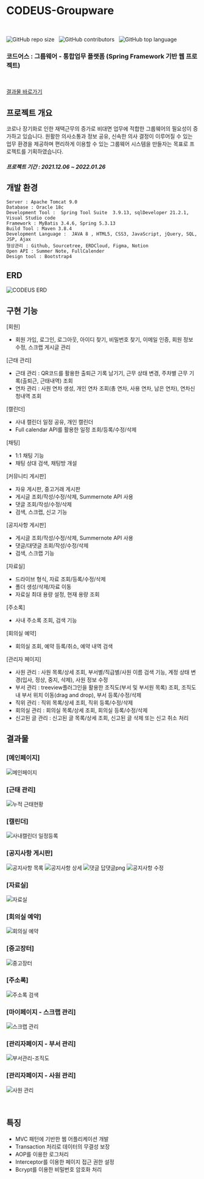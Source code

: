 # CODEUS-Groupware
<br>

![GitHub repo size](https://img.shields.io/github/repo-size/gh-yu/CODEUS-Groupware) &nbsp; ![GitHub contributors](https://img.shields.io/github/contributors/gh-yu/CODEUS-Groupware) &nbsp; ![GitHub top language](https://img.shields.io/github/languages/top/gh-yu/CODEUS-Groupware)

### 코드어스 : 그룹웨어 - 통합업무 플랫폼 (Spring Framework 기반 웹 프로젝트)
<br>

[결과물 바로가기](#결과물)

## 프로젝트 개요
코로나 장기화로 인한 재택근무의 증가로 비대면 업무에 적합한 그룹웨어의 필요성이 증가하고 있습니다. 원활한 의사소통과 정보 공유, 신속한 의사 결정이 이루어질 수 있는 업무 환경을 제공하며 편리하게 이용할 수 있는 그룹웨어 시스템을 만들자는 목표로 프로젝트를 기획하였습니다. 

##### 프로젝트 기간 : 2021.12.06 ~ 2022.01.26
## 개발 환경 
    Server : Apache Tomcat 9.0
    Database : Oracle 18c
    Development Tool :  Spring Tool Suite  3.9.13, sqlDeveloper 21.2.1, Visual Studio code
    Framework : MyBatis 3.4.6, Spring 5.3.13
    Build Tool : Maven 3.8.4
    Development Language :  JAVA 8 , HTML5, CSS3, JavaScript, jQuery, SQL, JSP, Ajax
    형상관리 : Github, Sourcetree, ERDCloud, Figma, Notion
    Open API : Summer Note, FullCalender
    Design tool : Bootstrap4

## ERD
![CODEUS ERD](https://user-images.githubusercontent.com/78662802/152368500-53cfe6c6-657f-4957-980d-68edb7c8f51a.png)
## 구현 기능
[회원]
- 회원 가입, 로그인, 로그아웃, 아이디 찾기, 비밀번호 찾기, 이메일 인증, 회원 정보 수정, 스크랩 게시글 관리

[근태 관리]
- 근태 관리 : QR코드를 활용한 출퇴근 기록 남기기, 근무 상태 변경, 주차별 근무 기록(출퇴근, 근태내역) 조회
- 연차 관리 : 사원 연차 생성, 개인 연차 조회(총 연차, 사용 연차, 남은 연차), 연차신청내역 조회

[캘린더]
- 사내 캘린더 일정 공유, 개인 캘린더
- Full calendar API를 활용한 일정 조회/등록/수정/삭제

[채팅]
- 1:1 채팅 기능
- 채팅 상대 검색, 채팅방 개설

[커뮤니티 게시판]
- 자유 게시판, 중고거래 게시판
- 게시글 조회/작성/수정/삭제, Summernote API 사용
- 댓글 조회/작성/수정/삭제
- 검색, 스크랩, 신고 기능

[공지사항 게시판]
- 게시글 조회/작성/수정/삭제, Summernote API 사용
- 댓글/대댓글 조회/작성/수정/삭제
- 검색, 스크랩 기능

[자료실]
- 드라이브 형식, 자료 조회/등록/수정/삭제
- 폴더 생성/삭제/자료 이동
- 자료실 최대 용량 설정, 현재 용량 조회

[주소록] 
- 사내 주소록 조회, 검색 기능

[회의실 예약]
-  회의실 조회, 예약 등록/취소, 예약 내역 검색

[관리자 페이지]
- 사원 관리 :  사원 목록/상세 조회, 부서별/직급별/사원 이름 검색 기능, 계정 상태 변경(입사, 정상, 중지, 삭제), 사원 정보 수정
- 부서 관리 :  treeview플러그인을 활용한 조직도(부서 및 부서원 목록) 조회, 조직도 내 부서 위치 이동(drag and drop), 부서 등록/수정/삭제
- 직위 관리 : 직위 목록/상세 조회, 직위 등록/수정/삭제
- 회의실 관리 : 회의실 목록/상세 조회, 회의실 등록/수정/삭제
- 신고된 글 관리 : 신고된 글 목록/상세 조회, 신고된 글 삭제 또는 신고 취소 처리

## 결과물
### [메인페이지]

![메인페이지](https://user-images.githubusercontent.com/78662802/152479269-f28f5a2b-2d94-4f2a-ba3f-157ce6ed4efa.png)

### [근태 관리]
![누적 근태현황](https://user-images.githubusercontent.com/78662802/152480307-7a1fb816-adc5-4d68-9689-7611fbbe73d2.png)

### [캘린더]
![사내캘린더 일정등록](https://user-images.githubusercontent.com/78662802/152480063-de75420d-f91c-4e56-b82b-66139a96c909.png)
### [공지사항 게시판]
![공지사항 목록](https://user-images.githubusercontent.com/78662802/152479263-cb4b579b-ca3c-429d-9998-82a54e1035d4.png)
![공지사항 상세](https://user-images.githubusercontent.com/78662802/152479264-cfdeb888-7411-4cb8-a4fa-feb76bb2bda0.png)
![댓글 답댓글png](https://user-images.githubusercontent.com/78662802/152480585-7c351285-db2d-42dc-8654-32a44b37a05b.png)
![공지사항 수정](https://user-images.githubusercontent.com/78662802/152480694-4040e949-4358-482d-89f3-193342c19636.png)

### [자료실]
![자료실](https://user-images.githubusercontent.com/78662802/152479274-87e28fb1-31e9-4fd0-9632-25bb655c89c7.png)
### [회의실 예약]
![회의실 예약](https://user-images.githubusercontent.com/78662802/152479675-31054e65-4d71-4b6c-9154-e1a680045d47.png)

### [중고장터]
![중고장터](https://user-images.githubusercontent.com/78662802/152479275-6abfe76f-2e36-4504-a395-65e6527b53ee.png)
### [주소록]
![주소록 검색](https://user-images.githubusercontent.com/78662802/152479767-94e6e1e4-8a14-44cc-849d-9e8f2435e856.png)

### [마이페이지 - 스크랩 관리]
![스크랩 관리](https://user-images.githubusercontent.com/78662802/152479271-bfcae3d5-89c9-4918-89c9-a81a3985bc51.png)
### [관리자페이지 - 부서 관리]
![부서관리-조직도](https://user-images.githubusercontent.com/78662802/152479496-7d3af94b-454d-40d2-85a4-5a43dac6e72b.png)

### [관리자페이지 - 사원 관리]
![사원 관리](https://user-images.githubusercontent.com/78662802/152480390-9aed672e-1d75-4373-8495-83b90052aa92.png)

<br>

## 특징
- MVC 패턴에 기반한 웹 어플리케이션 개발 
- Transaction 처리로 데이터의 무결성 보장
- AOP를 이용한 로그처리
- Interceptor를 이용한 페이지 접근 권한 설정
- Bcrypt를 이용한 비밀번호 암호화 처리
<!-- - DI (Dependency Injection) 패턴을 적용하여 불필요한 의존관계 해소 
- annotation 사용으로 설정 파일을 간결화, view 페이지와 객체 또는 메소드의 맵핑을 명확하게 함 -->

<!-- 산출물 링크 : 구글 드라이브 링크 -->